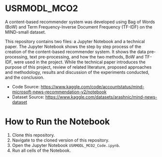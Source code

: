 # USRMODL_MCO2

A content-based recommender system was developed using Bag of Words (BoW) and Term Frequency-Inverse Document Frequency (TF-IDF) on the MIND-small dataset. 

This repository contains two files: a Jupyter Notebook and a technical paper. The Jupyter Notebook shows the step by step process of the creation of the content-based recommender system. It shows the data pre-processing, text pre-processing, and how the two methods, BoW and TF-IDF, were used in the project. While the technical paper introduces the purpose of this project, review of related literature, proposed approaches and methodology, results and discussion of the experiments conducted, and the conclusion.

- Code Source: https://www.kaggle.com/code/accountstatus/mind-microsoft-news-recommendation-v2/notebook
- Dataset Source: https://www.kaggle.com/datasets/arashnic/mind-news-dataset

# How to Run the Notebook
1. Clone this repository.
2. Navigate to the cloned version of this repository.
3. Open the Jupyter Notebook `USRMODL_MCO2_Code.ipynb`.
4. Run all cells of the Notebook.
